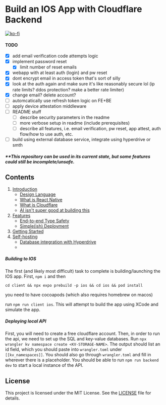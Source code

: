 # Build an IOS App with Cloudflare Backend

[![ko-fi](https://ko-fi.com/img/githubbutton_sm.svg)](https://ko-fi.com/U7U21CUEQD)

#### TODO

- [x] add email verification code attempts logic
- [x] implement password reset
  - [x] limit number of reset emails
- [x] webapp with at least auth (login) and pw reset
- [x] dont encrypt email in access token that's sort of silly
- [x] look at the auth again and make sure it's like reasonably secure lol (ip rate limits? ddos protection? make a better rate limiter)
- [x] change email? delete account?
- [ ] automcatically use refresh token logic on FE+BE
- [ ] apply device attestation middleware
- [ ] README stuff
  - [ ] describe security parameters in the readme
  - [ ] more verbose setup in readme (include prerequisites)
  - [ ] describe all features, i.e. email verification, pw reset, app attest, auth flow/how to use auth, etc.
- [ ] build using external database service, integrate using hyperdrive or smth

##### \*\*This repository can be used in its current state, but some features could still be incomplete/unsafe.

## Contents

1. [Introduction](#introduction)
   - [Design Language](#design-language)
   - [What is React Native](#what-is-react-native)
   - [What is Cloudflare](#what-is-cloudflare)
   - [AI isn't super good at building this](#AI-isn't-super-good-at-building-this)
2. [Features](#features)
   - [End-to-end Type Safety](#end-to-end-type-safety)
   - [Simple(ish) Deployment](#simpleish-deployment)
3. [Getting Started](#getting-started)
4. [Self-hosting](#self-hosting)
   - [Database integration with Hyperdrive](#)
   -

##### Building to IOS

The first (and likely most difficult) task to complete is building/launching the IOS app. First, `npm i` and then

`cd client && npx expo prebuild -p ios && cd ios && pod install`

you need to have cocoapods (which also requires homebrew on macos)

run `npm run client ios`. This will attempt to build the app using XCode and simulate the app.

##### Deploying local API

First, you will need to create a free cloudflare account. Then, in order to run the api, we need to set up the SQL and key-value databases. Run `npx wrangler kv namespace create <KV-STORAGE-NAME>`. The output should list an id field, which you should paste into `wrangler.toml` under `[[kv_namespaces]]`. You should also go through `wrangler.toml` and fill in wherever there is a placeholder. You should be able to run `npm run backend dev` to start a local instance of the API.

## License

This project is licensed under the MIT License. See the [LICENSE](./LICENSE) file for details.
